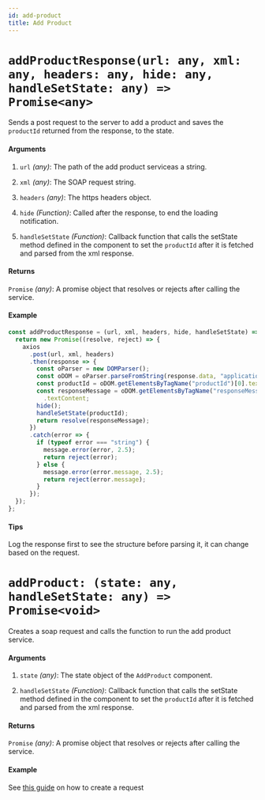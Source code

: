 ```yaml
---
id: add-product
title: Add Product
---
```


# `addProductResponse(url: any, xml: any, headers: any, hide: any, handleSetState: any) => Promise<any>`

Sends a post request to the server to add a product and saves the `productId` returned from the response, to the state.

#### Arguments

1. `url` _(any)_: The path of the add product serviceas a string.

2. `xml` _(any)_: The SOAP request string.

3. `headers` _(any)_: The https headers object.

4. `hide` _(Function)_: Called after the response, to end the loading notification.

5. `handleSetState` _(Function)_: Callback function that calls the setState method defined in the component to set the `productId` after it is fetched and parsed from the xml response.

#### Returns

`Promise` _(any)_: A promise object that resolves or rejects after calling the service.

#### Example

```js
const addProductResponse = (url, xml, headers, hide, handleSetState) => {
  return new Promise((resolve, reject) => {
    axios
      .post(url, xml, headers)
      .then(response => {
        const oParser = new DOMParser();
        const oDOM = oParser.parseFromString(response.data, "application/xml");
        const productId = oDOM.getElementsByTagName("productId")[0].textContent;
        const responseMessage = oDOM.getElementsByTagName("responseMessage")[0]
          .textContent;
        hide();
        handleSetState(productId);
        return resolve(responseMessage);
      })
      .catch(error => {
        if (typeof error === "string") {
          message.error(error, 2.5);
          return reject(error);
        } else {
          message.error(error.message, 2.5);
          return reject(error.message);
        }
      });
  });
};
```

#### Tips

Log the response first to see the structure before parsing it, it can change based on the request.

# `addProduct: (state: any, handleSetState: any) => Promise<void>`

Creates a soap request and calls the function to run the add product service.

#### Arguments

1. `state` _(any)_: The state object of the `AddProduct` component.

2. `handleSetState` _(Function)_: Callback function that calls the setState method defined in the component to set the `productId` after it is fetched and parsed from the xml response.

#### Returns

`Promise` _(any)_: A promise object that resolves or rejects after calling the service.

#### Example

See [this guide](/erp/adding-processes) on how to create a request
